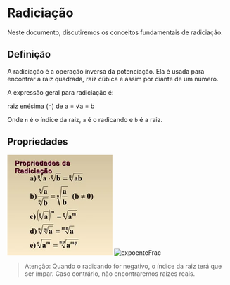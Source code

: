 # Radiciação

Neste documento, discutiremos os conceitos fundamentais de radiciação.

## Definição

A radiciação é a operação inversa da potenciação. Ela é usada para encontrar a raiz quadrada, raiz cúbica e assim por diante de um número.

A expressão geral para radiciação é:

raiz enésima (n) de a = √a = b

Onde `n` é o índice da raiz, `a` é o radicando e `b` é a raiz.

## Propriedades

![propriedades](https://github.com/joao-pedro-angelo/AventurasPi/blob/main/imgs/radicia%C3%A7%C3%A3oProps.png)
![expoenteFrac](https://github.com/joao-pedro-angelo/AventurasPi/blob/main/imgs/expoenteFracion%C3%A1rio.png)

> Atenção: Quando o radicando for negativo, o índice da raiz terá que ser ímpar. Caso contrário, não encontraremos raízes reais.
